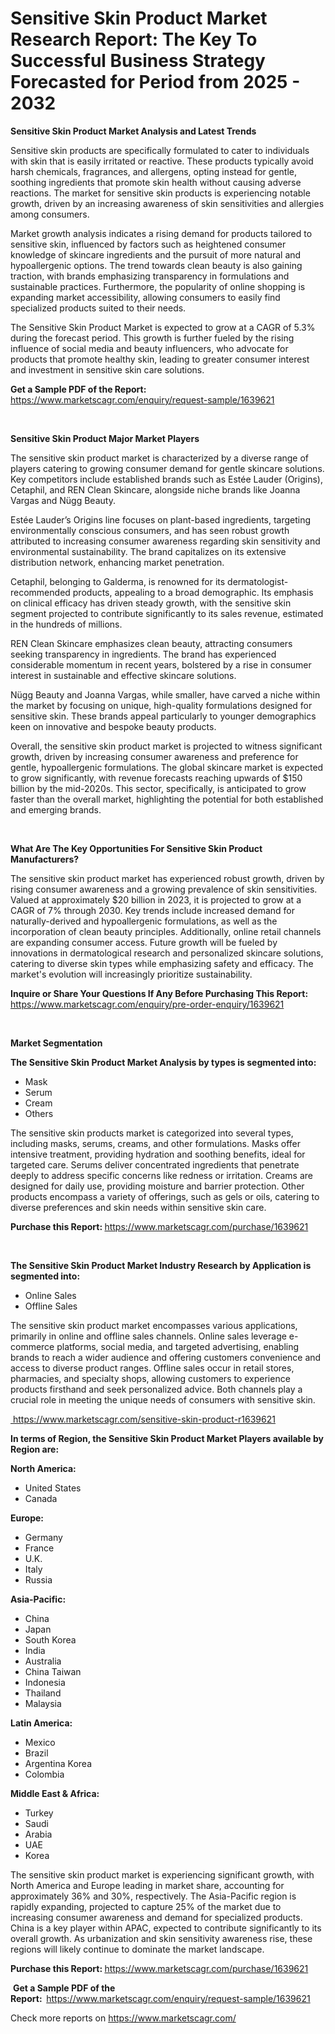 <p><h1>Sensitive Skin Product Market Research Report: The Key To Successful Business Strategy Forecasted for Period from 2025 - 2032</h1></p><p><strong>Sensitive Skin Product Market Analysis and Latest Trends</strong></p>
<p><p>Sensitive skin products are specifically formulated to cater to individuals with skin that is easily irritated or reactive. These products typically avoid harsh chemicals, fragrances, and allergens, opting instead for gentle, soothing ingredients that promote skin health without causing adverse reactions. The market for sensitive skin products is experiencing notable growth, driven by an increasing awareness of skin sensitivities and allergies among consumers.</p><p>Market growth analysis indicates a rising demand for products tailored to sensitive skin, influenced by factors such as heightened consumer knowledge of skincare ingredients and the pursuit of more natural and hypoallergenic options. The trend towards clean beauty is also gaining traction, with brands emphasizing transparency in formulations and sustainable practices. Furthermore, the popularity of online shopping is expanding market accessibility, allowing consumers to easily find specialized products suited to their needs.</p><p>The Sensitive Skin Product Market is expected to grow at a CAGR of 5.3% during the forecast period. This growth is further fueled by the rising influence of social media and beauty influencers, who advocate for products that promote healthy skin, leading to greater consumer interest and investment in sensitive skin care solutions.</p></p>
<p><strong>Get a Sample PDF of the Report:&nbsp;</strong> <a href="https://www.marketscagr.com/enquiry/request-sample/1639621?utm_campaign=2295&utm_medium=2&utm_source=Github&utm_content=ia&utm_term=08022025&utm_id=sensitive-skin-product">https://www.marketscagr.com/enquiry/request-sample/1639621</a></p>
<p>&nbsp;</p>
<p><strong>Sensitive Skin Product Major Market Players</strong></p>
<p><p>The sensitive skin product market is characterized by a diverse range of players catering to growing consumer demand for gentle skincare solutions. Key competitors include established brands such as Estée Lauder (Origins), Cetaphil, and REN Clean Skincare, alongside niche brands like Joanna Vargas and Nügg Beauty. </p><p>Estée Lauder’s Origins line focuses on plant-based ingredients, targeting environmentally conscious consumers, and has seen robust growth attributed to increasing consumer awareness regarding skin sensitivity and environmental sustainability. The brand capitalizes on its extensive distribution network, enhancing market penetration.</p><p>Cetaphil, belonging to Galderma, is renowned for its dermatologist-recommended products, appealing to a broad demographic. Its emphasis on clinical efficacy has driven steady growth, with the sensitive skin segment projected to contribute significantly to its sales revenue, estimated in the hundreds of millions.</p><p>REN Clean Skincare emphasizes clean beauty, attracting consumers seeking transparency in ingredients. The brand has experienced considerable momentum in recent years, bolstered by a rise in consumer interest in sustainable and effective skincare solutions.</p><p>Nügg Beauty and Joanna Vargas, while smaller, have carved a niche within the market by focusing on unique, high-quality formulations designed for sensitive skin. These brands appeal particularly to younger demographics keen on innovative and bespoke beauty products.</p><p>Overall, the sensitive skin product market is projected to witness significant growth, driven by increasing consumer awareness and preference for gentle, hypoallergenic formulations. The global skincare market is expected to grow significantly, with revenue forecasts reaching upwards of $150 billion by the mid-2020s. This sector, specifically, is anticipated to grow faster than the overall market, highlighting the potential for both established and emerging brands.</p></p>
<p>&nbsp;</p>
<p><strong>What Are The Key Opportunities For Sensitive Skin Product Manufacturers?</strong></p>
<p><p>The sensitive skin product market has experienced robust growth, driven by rising consumer awareness and a growing prevalence of skin sensitivities. Valued at approximately $20 billion in 2023, it is projected to grow at a CAGR of 7% through 2030. Key trends include increased demand for naturally-derived and hypoallergenic formulations, as well as the incorporation of clean beauty principles. Additionally, online retail channels are expanding consumer access. Future growth will be fueled by innovations in dermatological research and personalized skincare solutions, catering to diverse skin types while emphasizing safety and efficacy. The market's evolution will increasingly prioritize sustainability.</p></p>
<p><strong>Inquire or Share Your Questions If Any Before Purchasing This Report:</strong> <a href="https://www.marketscagr.com/enquiry/pre-order-enquiry/1639621?utm_campaign=2295&utm_medium=2&utm_source=Github&utm_content=ia&utm_term=08022025&utm_id=sensitive-skin-product">https://www.marketscagr.com/enquiry/pre-order-enquiry/1639621</a></p>
<p>&nbsp;</p>
<p><strong>Market Segmentation</strong></p>
<p><strong>The Sensitive Skin Product Market Analysis by types is segmented into:</strong></p>
<p><ul><li>Mask</li><li>Serum</li><li>Cream</li><li>Others</li></ul></p>
<p><p>The sensitive skin products market is categorized into several types, including masks, serums, creams, and other formulations. Masks offer intensive treatment, providing hydration and soothing benefits, ideal for targeted care. Serums deliver concentrated ingredients that penetrate deeply to address specific concerns like redness or irritation. Creams are designed for daily use, providing moisture and barrier protection. Other products encompass a variety of offerings, such as gels or oils, catering to diverse preferences and skin needs within sensitive skin care.</p></p>
<p><strong>Purchase this Report:&nbsp;</strong><a href="https://www.marketscagr.com/purchase/1639621?utm_campaign=2295&utm_medium=2&utm_source=Github&utm_content=ia&utm_term=08022025&utm_id=sensitive-skin-product">https://www.marketscagr.com/purchase/1639621</a></p>
<p>&nbsp;</p>
<p><strong>The Sensitive Skin Product Market Industry Research by Application is segmented into:</strong></p>
<p><ul><li>Online Sales</li><li>Offline Sales</li></ul></p>
<p><p>The sensitive skin product market encompasses various applications, primarily in online and offline sales channels. Online sales leverage e-commerce platforms, social media, and targeted advertising, enabling brands to reach a wider audience and offering customers convenience and access to diverse product ranges. Offline sales occur in retail stores, pharmacies, and specialty shops, allowing customers to experience products firsthand and seek personalized advice. Both channels play a crucial role in meeting the unique needs of consumers with sensitive skin.</p></p>
<p><a href="https://www.marketscagr.com/sensitive-skin-product-r1639621?utm_campaign=2295&utm_medium=2&utm_source=Github&utm_content=ia&utm_term=08022025&utm_id=sensitive-skin-product">&nbsp;https://www.marketscagr.com/sensitive-skin-product-r1639621</a></p>
<p><strong>In terms of Region, the Sensitive Skin Product Market Players available by Region are:</strong></p>
<p>
    <p> <strong> North America: </strong>
        <ul>
            <li>United States</li>
            <li>Canada</li>
        </ul>
        </p> 
    <p> <strong> Europe: </strong>
        <ul>
            <li>Germany</li>
            <li>France</li>
            <li>U.K.</li>
            <li>Italy</li>
            <li>Russia</li>
        </ul>
        </p> 
    <p> <strong> Asia-Pacific: </strong>
        <ul>
            <li>China</li>
            <li>Japan</li>
            <li>South Korea</li>
            <li>India</li>
            <li>Australia</li>
            <li>China Taiwan</li>
            <li>Indonesia</li>
            <li>Thailand</li>
            <li>Malaysia</li>
        </ul>
        </p> 
    <p> <strong> Latin America: </strong>
        <ul>
            <li>Mexico</li>
            <li>Brazil</li>
            <li>Argentina Korea</li>
            <li>Colombia</li>
        </ul>
        </p> 
    <p> <strong> Middle East & Africa: </strong>
        <ul>
            <li>Turkey</li>
            <li>Saudi</li>
            <li>Arabia</li>
            <li>UAE</li>
            <li>Korea</li>
        </ul>
    </p>
    </p>
<p><p>The sensitive skin product market is experiencing significant growth, with North America and Europe leading in market share, accounting for approximately 36% and 30%, respectively. The Asia-Pacific region is rapidly expanding, projected to capture 25% of the market due to increasing consumer awareness and demand for specialized products. China is a key player within APAC, expected to contribute significantly to its overall growth. As urbanization and skin sensitivity awareness rise, these regions will likely continue to dominate the market landscape.</p></p>
<p><strong>Purchase this Report: </strong><a href="https://www.marketscagr.com/purchase/1639621?utm_campaign=2295&utm_medium=2&utm_source=Github&utm_content=ia&utm_term=08022025&utm_id=sensitive-skin-product">https://www.marketscagr.com/purchase/1639621</a></p>
<p>&nbsp;<strong>Get a Sample PDF of the Report:&nbsp;&nbsp;</strong><a href="https://www.marketscagr.com/enquiry/request-sample/1639621?utm_campaign=2295&utm_medium=2&utm_source=Github&utm_content=ia&utm_term=08022025&utm_id=sensitive-skin-product">https://www.marketscagr.com/enquiry/request-sample/1639621</a></p>
<p><strong></strong></p>
<p>Check more reports on <a href="https://www.marketscagr.com/?utm_campaign=2295&utm_medium=2&utm_source=Github&utm_content=ia&utm_term=08022025&utm_id=sensitive-skin-product">https://www.marketscagr.com/</a></p>